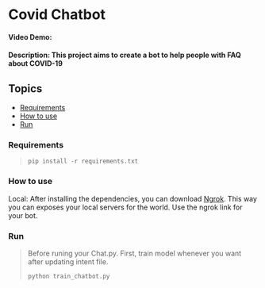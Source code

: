 # Covid Chatbot
#### Video Demo:  <URL HERE>
#### Description: This project aims to create a bot to help people with FAQ about COVID-19
  
## Topics
* [Requirements](#requirements)
* [How to use](#how-to-use)
* [Run](#run)

### Requirements
>```
>pip install -r requirements.txt
>```
  
### How to use
  
Local: After installing the dependencies, you can download [Ngrok](https://ngrok.com/download). This way you can exposes your local servers for the world.
Use the ngrok link for your bot. 

  
### Run
>Before runing your Chat.py. First, train model whenever you want after updating intent file.
>```
>python train_chatbot.py
>```
